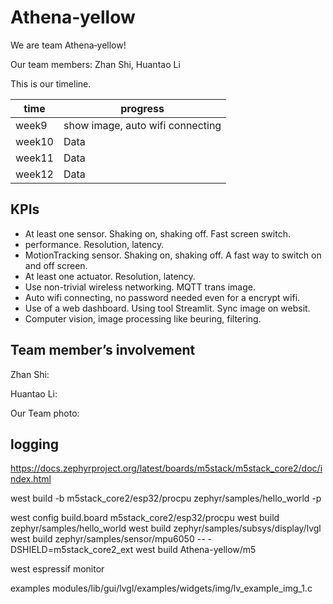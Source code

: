 # Athena‐yellow

We are team Athena‐yellow!

Our team members: Zhan Shi, Huantao Li

This is our timeline.

| time   | progress                           |
| ------ | ---------------------------------- |
| week9  | show image,   auto wifi connecting |
| week10 | Data                               |
| week11 | Data                               |
| week12 | Data                               |


## KPIs
- At least one sensor. Shaking on, shaking off. Fast screen switch.
- performance. Resolution, latency.
- MotionTracking sensor. Shaking on, shaking off. A fast way to switch on and off screen.
- At least one actuator. Resolution, latency.
- Use non-trivial wireless networking. MQTT trans image.
- Auto wifi connecting, no password needed even for a encrypt wifi.
- Use of a web dashboard. Using tool Streamlit. Sync image on websit.
- Computer vision, image processing like beuring, filtering.



## Team member’s involvement

Zhan Shi:

Huantao Li:

Our Team photo:





## logging

<https://docs.zephyrproject.org/latest/boards/m5stack/m5stack_core2/doc/index.html>

west build -b m5stack_core2/esp32/procpu zephyr/samples/hello_world -p

west config build.board m5stack_core2/esp32/procpu
west build zephyr/samples/hello_world
west build zephyr/samples/subsys/display/lvgl
west build zephyr/samples/sensor/mpu6050 -- -DSHIELD=m5stack_core2_ext
west build Athena-yellow/m5

west espressif monitor

examples
modules/lib/gui/lvgl/examples/widgets/img/lv_example_img_1.c
